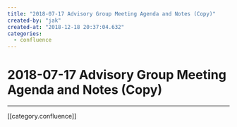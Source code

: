 ```yaml
---
title: "2018-07-17 Advisory Group Meeting Agenda and Notes (Copy)"
created-by: "jak"
created-at: "2018-12-18 20:37:04.632"
categories:
  - confluence
---
```


# 2018-07-17 Advisory Group Meeting Agenda and Notes (Copy)


---

[[category.confluence]]
